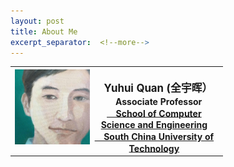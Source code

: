 ```yaml
---
layout: post
title: About Me
excerpt_separator:  <!--more-->
---
```

<table style="vertical-align:middle;">
<tbody style="vertical-align:middle;">
<tr style="vertical-align:middle;">
<th style="vertical-align:middle;">
<img src="https://github.com/Dofboom/Dofboom.github.io/raw/master/images/2.jpg" alt="" width="120" align="left" style="vertical-align:middle;" /><br />
<span style="font-size: 120%;vertical-align:middle;"><strong> &ensp; Yuhui Quan</strong> (全宇晖） </span><br />
<span style="font-size: 100%;vertical-align:middle;">&ensp; &nbsp;Associate Professor <a href="http://www2.scut.edu.cn/cs/"><br>&ensp;&nbsp;&nbsp;School of Computer Science and Engineering</a></span><br />
<span style="font-size: 100%;vertical-align:middle;"> <a href="https://www.scut.edu.cn">&ensp;&nbsp; South China University of Technology</a><br />
</span></th>
</tr>
</tbody>
</table>

